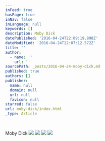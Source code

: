 ```yaml
---
inFeed: true
hasPage: true
inNav: false
inLanguage: null
keywords: []
description: Moby Dick
datePublished: '2016-04-24T22:09:19.898Z'
dateModified: '2016-04-24T22:07:12.572Z'
title: ''
author:
  - name: ''
    url: ''
sourcePath: _posts/2016-04-24-moby-dick.md
published: true
authors: []
publisher:
  name: null
  domain: null
  url: null
  favicon: null
starred: false
url: moby-dick/index.html
_type: Article

---
```

Moby Dick
![](https://the-grid-user-content.s3-us-west-2.amazonaws.com/f3cabc69-3d4d-4be0-bc41-c7c80ea6ab30.jpg)
![](https://the-grid-user-content.s3-us-west-2.amazonaws.com/eb9f6179-ab64-44c1-a63c-f63af581491d.jpg)
![](https://the-grid-user-content.s3-us-west-2.amazonaws.com/8f07c737-4d24-42b9-9c57-344d4603b39e.jpg)
![](https://the-grid-user-content.s3-us-west-2.amazonaws.com/7a609e29-951f-4b0a-8301-3105efa320f1.jpg)